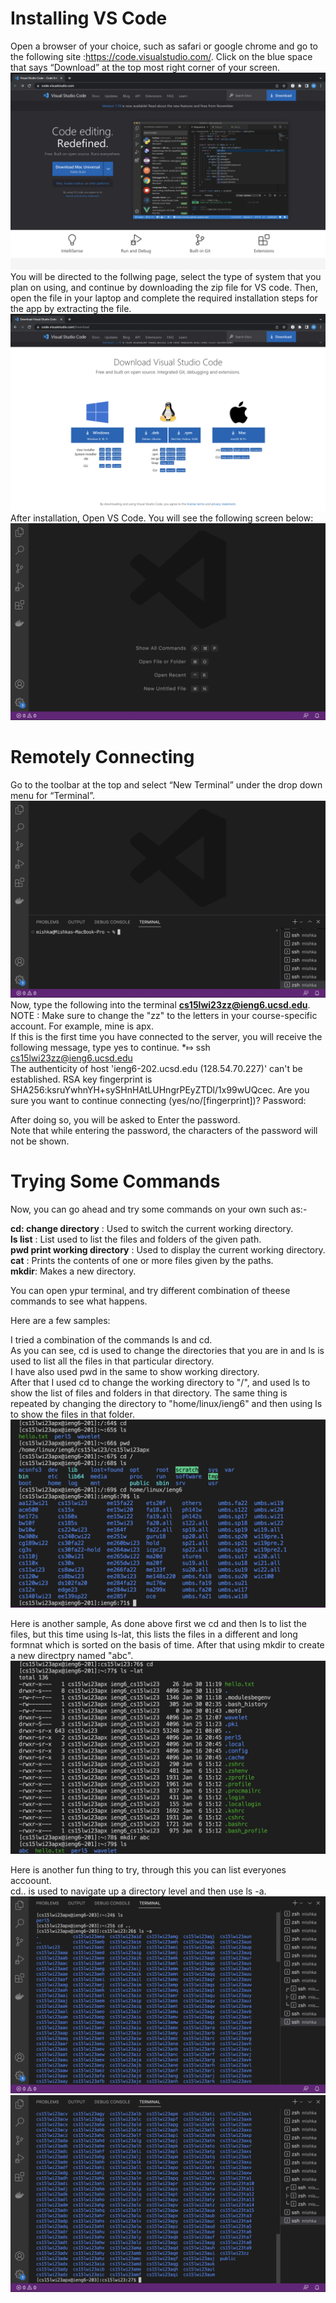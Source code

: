 # Installing VS Code 
Open a browser of your choice, such as safari or google chrome and go to the following site :https://code.visualstudio.com/. Click on the blue space that says “Download” at the top most right corner of your screen.
![Image](ss2.png)
You will be directed to the follwing page, select the type of system that you plan on using, and continue by downloading the zip file for VS code. Then, open the file in your laptop and complete the required installation steps for the app by extracting the file.
![Image](ss3.png)
After installation, Open VS Code. You will see the following screen below:
![Image](ss1.png)

# Remotely Connecting
Go to the toolbar at the top and select “New Terminal” under the drop down menu for “Terminal”. 
![Image](ss4.png)
Now, type the following into the terminal **cs15lwi23zz@ieng6.ucsd.edu**. <br>
NOTE : Make sure to change the "zz" to  the letters in your course-specific account. For example, mine is apx. <br>
If this is the first time you have connected to the server, you will receive the following message, type yes to continue. 
*⤇ ssh cs15lwi23zz@ieng6.ucsd.edu <br>
The authenticity of host 'ieng6-202.ucsd.edu (128.54.70.227)' can't be established.
RSA key fingerprint is SHA256:ksruYwhnYH+sySHnHAtLUHngrPEyZTDl/1x99wUQcec.
Are you sure you want to continue connecting (yes/no/[fingerprint])? 
Password: 

After doing so, you will be asked to Enter the password. <br>
Note that while entering the password, the characters of the password will not be shown.



# Trying Some Commands
Now, you can go ahead and try some commands on your own such as:- <br>

**cd: change directory** : Used to switch the current working directory.<br>
**ls list**  : List used to list the files and folders of the given path.<br>
**pwd print working directory** : Used to display the current working directory.<br>
**cat** : Prints the contents of one or more files given by the paths.<br>
**mkdir**: Makes a new directory.<br>

You can open ypur terminal, and try different combination of theese commands to see what happens.<br>

Here are a few samples: <br>

I tried a combination of the commands ls and cd.<br>
As you can see, cd is used to change the directories that you are in and ls is used to list all the files in that particular directory. <br>
I have also used pwd in the same to show working directory. 
<br>After that I used cd to change the working directory to "/", and used ls to show the list of files and folders in that directory. 
The same thing is repeated by changing the directory to "home/linux/ieng6" and then using ls to show the files in that folder.
![Image](sss1.png)

Here is another sample, As done above first we cd and then ls to list the files, but this time using ls-lat, this lists the files in a different and long formnat which is sorted on the basis of time. After that using mkdir to create a new directpry named "abc". 
![Image](sss2.png)

Here is another fun thing to try, through this you can list everyones accoount. <br>
cd.. is used to navigate up a directory level and then use ls -a. 
![Image](ss6.png)
![Image](ss7.png)








  

